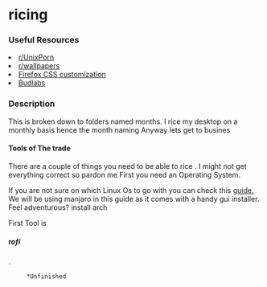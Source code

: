 <h1>ricing</h1>
<h3>Useful Resources</h3>
                        <li><a href="https://www.reddit.com/r/unixporn//a/">r/UnixPorn</a></li>
                        <li><a href="https://www.reddit.com/r/wallpapers/">r/wallpapers</a></li>
                        <li><a href="http://boards.4chan.org/wg/thread/7449335#p7449335/">Firefox CSS customization</a></li>
                        <li><a href="https://www.youtube.com/user/dubbeltumme">Budlabs</a></li>
<h3>Description</h3>
<p1>This is broken down to folders named months. I rice my desktop on a monthly basis hence the month naming
Anyway lets get to busines
</p1>
<h4>Tools of The trade</h4>
<body>
There are a couple of things you need to be able to rice . I might not get everything correct so pardon me
First you need an Operating System. 
  
If you are not sure on which Linux Os to go with you can check this <a href="https://i.imgur.com/wXsA1Ls.jpg">guide.</a>
We will be using manjaro in this guide  as it comes with a handy gui installer. Feel adventurous? install arch

First Tool is <h5>rofi</h5>. 
           
           
         *Unfinished
